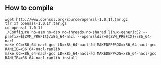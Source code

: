 How to compile
----

	wget http://www.openssl.org/source/openssl-1.0.1f.tar.gz
	tar xf openssl-1.0.1f.tar.gz
	cd openssl-1.0.1f
	./Configure no-asm no-dso no-threads no-shared linux-generic32 --prefix=${ZVM_PREFIX}/x86_64-nacl --openssldir=${ZVM_PREFIX}/x86_64-nacl
	make CC=x86_64-nacl-gcc LD=x86_64-nacl-ld MAKEDEPPROG=x86_64-nacl-gcc RANLIB=x86_64-nacl-ranlib
	make CC=x86_64-nacl-gcc LD=x86_64-nacl-ld MAKEDEPPROG=x86_64-nacl-gcc RANLIB=x86_64-nacl-ranlib install

